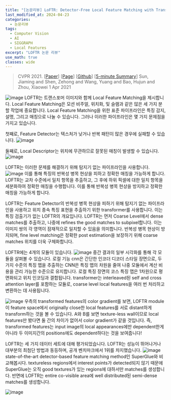 ```yaml
---
title: "[논문리뷰] LoFTR: Detector-Free Local Feature Matching with Transformers"
last_modified_at: 2024-04-23
categories:
  - 논문리뷰
tags:
  - Computer Vision
  - AI
  - SIGGRAPH
  - Local Features
excerpt: "LOFTR 논문 리뷰"
use_math: true
classes: wide
---
```


> CVPR 2021. [[Paper](https://arxiv.org/pdf/2104.00680.pdf)] [[Page](https://zju3dv.github.io/loftr/)] [[Github](https://github.com/zju3dv/LoFTR)] [[5-minute Summary](https://www.youtube.com/watch?v=ep015Dda0T0)]
> Sun, Jiaming and Shen, Zehong and Wang, Yuang and Bao, Hujun and Zhou, Xiaowei
> 1 Apr 2021

![image](https://github.com/sandokim/sandokim.github.io/assets/74639652/845a74d8-7d43-4adb-b329-896c3b1f56ab)
LOFTR는 트랜스포머 이미지와 함께 Local Feature Matching을 제시합니다. 
Local Feature Matching은 모션 비주얼, 위치화, 및 슬램과 같은 많은 세 가지 분할 작업에 중요합니다. 
Local Feature Matching을 위한 표준 파이프라인은 특징 감지, 설명, 그리고 매칭으로 나눌 수 있습니다. 
그러나 이러한 파이프라인은 몇 가지 문제점을 가지고 있습니다. 

첫째로, Feature Detector는 텍스처가 낮거나 반복 패턴이 많은 경우에 실패할 수 있습니다. 
![image](https://github.com/sandokim/sandokim.github.io/assets/74639652/fd0adda7-1685-4699-a612-7fb01d39c53b)

둘째로, Local Descriptor는 위치에 무관하므로 잘못된 매칭이 발생할 수 있습니다.
![image](https://github.com/sandokim/sandokim.github.io/assets/74639652/998ab366-b351-4657-97b5-f9d69547ded6)


LOFTR는 이러한 문제를 해결하기 위해 탐지기 없는 파이프라인을 사용합니다. 
![image](https://github.com/sandokim/sandokim.github.io/assets/74639652/a3b27636-93f4-4887-9a14-1dc7257973a6)
이를 통해 특징의 반복성 병목 현상을 피하고 정확한 매칭을 가능하게 합니다. 
LOFTR는 교차 수준에서 일치 항목을 추출하고, 그 후에 하위 픽셀에 대한 일치 항목을 세분화하여 정확한 매칭을 수행합니다. 
이를 통해 반복성 병목 현상을 방지하고 정확한 매칭을 가능하게 합니다.

LOFTR는 Feature Detector의 반복성 병목 현상을 피하기 위해 탐지기 없는 파이프라인을 사용하고 위치 종속 특징 표현을 추출하기 위한 transformer를 사용합니다. 
이는 특징 검출기가 없는 LOFTR의 개요입니다. 
LOFTR는 먼저 Coarse Level에서 dense matches를 추출하고, 나중에 refines the good matches to subpixel합니다. 
이는 이미지 쌍의 각 영역이 잠재적으로 일치할 수 있음을 의미합니다. 
반복성 병목 현상이 방지되며, fine level matching은 정확한 post estimation을 보장하기 위해 coarse matches 위치를 더욱 구체화합니다.

LOFTR에는 4개의 모듈이 있습니다. 
![image](https://github.com/sandokim/sandokim.github.io/assets/74639652/403b0eab-bf73-4c62-b4f4-70e7356d2a1d)
중간 결과의 일부 시각화를 통해 각 모듈을 살펴볼 수 있습니다. 
로컬 기능 cnn은 간단한 인코더 디코더 스타일 장면으로, 두 가지 수준의 특징 맵을 추출하는 CNN은 특징 맵의 차원을 줄여 나중 모듈에서 계산 비용을 관리 가능한 수준으로 유지합니다. 
로컬 특징 장면의 코스 특징 맵은 1차원으로 평면화되고 위치 인코딩과 결합됩니다. 
transformer는 interleaved된 self and cross attention layer를 포함하는 모듈로, coarse level local features을 여러 번 처리하고 변환하는 데 사용됩니다.

![image](https://github.com/sandokim/sandokim.github.io/assets/74639652/f29ed8ed-38e5-47ad-aa84-095cf71991c0)
우측의 transformed features의 color gradient를 보면, LOFTR module이 feature space에서 originally close한 local features를 서로 distant하게 transform하는 것을 볼 수 있습니다. A와 B를 보면 texture-less wall이므로 local features만 봤다면 둘 간의 차이가 없어서 color gradient가 같을 것입니다. 즉, transformed features는 input image의 local appearances에만 dependent한게 아니라 두 이미지간의 positions에도 dependent하다는 것을 보여줍니다!


LOFTR는 세 가지 데이터 세트에 대해 평가되었습니다.
LOFTR는 성능이 뛰어나거나 대부분의 최첨단 방법과 동등하며, 공개 벤치마크에서 1위를 차지했습니다.
![image](https://github.com/sandokim/sandokim.github.io/assets/74639652/5986c412-93d2-45e4-814b-64fc232cb11d)
state-of-the-art detector-based feature matching method인 SuperGlue와 비교해봅시다. textureless regions에서 interest points가 detected되지 않기 때문에 SuperGlue는 오직 good textures가 있는 regions에 대하서만 matches를 생성합니다. 반면에 LOFTR는 entire co-visible area에 well distributed된 semi-dense matches를 생성합니다. 

![image](https://github.com/sandokim/sandokim.github.io/assets/74639652/91f960f5-62f9-453e-9552-5793ab119f78)

